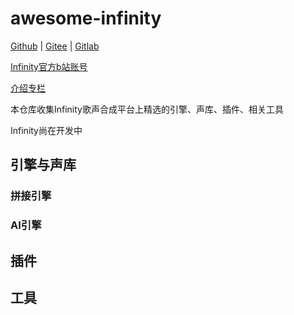 # awesome-infinity
[Github](https://github.com/oxygen-dioxide/awesome-infinity) | 
[Gitee](https://gitee.com/oxygendioxide/awesome-infinity) | 
[Gitlab](https://gitlab.com/oxygen-dioxide/awesome-infinity/)

[Infinity官方b站账号](https://space.bilibili.com/1579918535)

[介绍专栏](https://www.bilibili.com/read/cv12073521)

本仓库收集Infinity歌声合成平台上精选的引擎、声库、插件、相关工具

Infinity尚在开发中

## 引擎与声库
### 拼接引擎

### AI引擎

## 插件

## 工具
